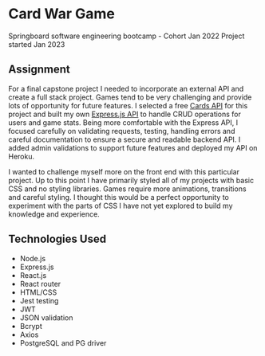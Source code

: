 # Card War Game
Springboard software engineering bootcamp - Cohort Jan 2022
Project started Jan 2023

## Assignment
For a final capstone project I needed to incorporate an external API and create a full stack project. Games tend to be very challenging and provide lots of opportunity for future features. I selected a free [Cards API](https://www.deckofcardsapi.com/) for this project and built my own [Express.js API](https://github.com/nll004/war_cards/tree/main/node_API) to handle CRUD operations for users and game stats. Being more comfortable with the Express API, I focused carefully on validating requests, testing, handling errors and careful documentation to ensure a secure and readable backend API. I added admin validations to support future features and deployed my API on Heroku.

I wanted to challenge myself more on the front end with this particular project. Up to this point I have primarily styled all of my projects with basic CSS and no styling libraries. Games require more animations, transitions and careful styling. I thought this would be a perfect opportunity to experiment with the parts of CSS I have not yet explored to build my knowledge and experience.

## Technologies Used
- Node.js
- Express.js
- React.js
- React router
- HTML/CSS
- Jest testing
- JWT
- JSON validation
- Bcrypt
- Axios
- PostgreSQL and PG driver
